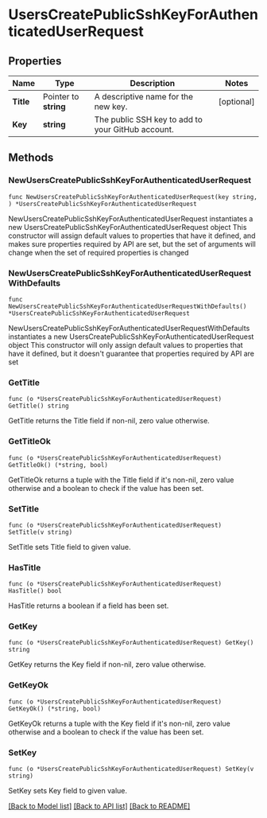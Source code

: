 # UsersCreatePublicSshKeyForAuthenticatedUserRequest

## Properties

Name | Type | Description | Notes
------------ | ------------- | ------------- | -------------
**Title** | Pointer to **string** | A descriptive name for the new key. | [optional] 
**Key** | **string** | The public SSH key to add to your GitHub account. | 

## Methods

### NewUsersCreatePublicSshKeyForAuthenticatedUserRequest

`func NewUsersCreatePublicSshKeyForAuthenticatedUserRequest(key string, ) *UsersCreatePublicSshKeyForAuthenticatedUserRequest`

NewUsersCreatePublicSshKeyForAuthenticatedUserRequest instantiates a new UsersCreatePublicSshKeyForAuthenticatedUserRequest object
This constructor will assign default values to properties that have it defined,
and makes sure properties required by API are set, but the set of arguments
will change when the set of required properties is changed

### NewUsersCreatePublicSshKeyForAuthenticatedUserRequestWithDefaults

`func NewUsersCreatePublicSshKeyForAuthenticatedUserRequestWithDefaults() *UsersCreatePublicSshKeyForAuthenticatedUserRequest`

NewUsersCreatePublicSshKeyForAuthenticatedUserRequestWithDefaults instantiates a new UsersCreatePublicSshKeyForAuthenticatedUserRequest object
This constructor will only assign default values to properties that have it defined,
but it doesn't guarantee that properties required by API are set

### GetTitle

`func (o *UsersCreatePublicSshKeyForAuthenticatedUserRequest) GetTitle() string`

GetTitle returns the Title field if non-nil, zero value otherwise.

### GetTitleOk

`func (o *UsersCreatePublicSshKeyForAuthenticatedUserRequest) GetTitleOk() (*string, bool)`

GetTitleOk returns a tuple with the Title field if it's non-nil, zero value otherwise
and a boolean to check if the value has been set.

### SetTitle

`func (o *UsersCreatePublicSshKeyForAuthenticatedUserRequest) SetTitle(v string)`

SetTitle sets Title field to given value.

### HasTitle

`func (o *UsersCreatePublicSshKeyForAuthenticatedUserRequest) HasTitle() bool`

HasTitle returns a boolean if a field has been set.

### GetKey

`func (o *UsersCreatePublicSshKeyForAuthenticatedUserRequest) GetKey() string`

GetKey returns the Key field if non-nil, zero value otherwise.

### GetKeyOk

`func (o *UsersCreatePublicSshKeyForAuthenticatedUserRequest) GetKeyOk() (*string, bool)`

GetKeyOk returns a tuple with the Key field if it's non-nil, zero value otherwise
and a boolean to check if the value has been set.

### SetKey

`func (o *UsersCreatePublicSshKeyForAuthenticatedUserRequest) SetKey(v string)`

SetKey sets Key field to given value.



[[Back to Model list]](../README.md#documentation-for-models) [[Back to API list]](../README.md#documentation-for-api-endpoints) [[Back to README]](../README.md)


